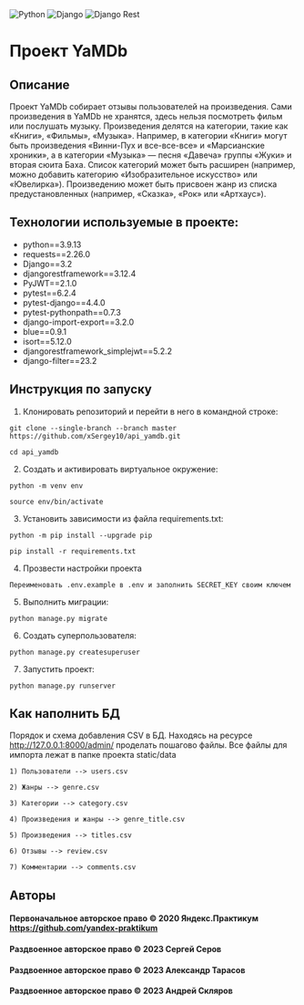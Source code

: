 <div id="header" align="left">
    <img src="https://img.shields.io/badge/Python-blue?logo=python&logoColor=yellow" alt="Python"/>
    <img src="https://img.shields.io/badge/Django-dark_green?logo=django&logoColor=white" alt="Django"/>
    <img src="https://img.shields.io/badge/Django-rest-red?logo=django&logoColor=white" alt="Django Rest"/>
</div>

# Проект YaMDb

## Описание
Проект YaMDb собирает отзывы пользователей на произведения. Сами произведения в YaMDb не хранятся, здесь нельзя посмотреть фильм или послушать музыку.
Произведения делятся на категории, такие как «Книги», «Фильмы», «Музыка». Например, в категории «Книги» могут быть произведения «Винни-Пух и все-все-все» и «Марсианские хроники», а в категории «Музыка» — песня «Давеча» группы «Жуки» и вторая сюита Баха. Список категорий может быть расширен (например, можно добавить категорию «Изобразительное искусство» или «Ювелирка»). 
Произведению может быть присвоен жанр из списка предустановленных (например, «Сказка», «Рок» или «Артхаус»). 

## Технологии используемые в проекте:
- python==3.9.13
- requests==2.26.0
- Django==3.2
- djangorestframework==3.12.4
- PyJWT==2.1.0
- pytest==6.2.4
- pytest-django==4.4.0
- pytest-pythonpath==0.7.3
- django-import-export==3.2.0
- blue==0.9.1
- isort==5.12.0
- djangorestframework_simplejwt==5.2.2
- django-filter==23.2


## Инструкция по запуску

1) Клонировать репозиторий и перейти в него в командной строке:

```
git clone --single-branch --branch master https://github.com/xSergey10/api_yamdb.git
```

```
cd api_yamdb
```

2) Cоздать и активировать виртуальное окружение:

```
python -m venv env
```

```
source env/bin/activate
```

3) Установить зависимости из файла requirements.txt:

```
python -m pip install --upgrade pip
```

```
pip install -r requirements.txt
```
4) Прозвести настройки проекта
```
Переименовать .env.example в .env и заполнить SECRET_KEY своим ключем
```
5) Выполнить миграции:

```
python manage.py migrate
```
6) Создать суперпользователя:

```
python manage.py createsuperuser
```
7) Запустить проект:

```
python manage.py runserver
```


## Как наполнить БД
Порядок и схема добавления CSV в БД.
Находясь на ресурсе http://127.0.0.1:8000/admin/ проделать пошагово файлы.
Все файлы для импорта лежат в папке проекта static/data
```
1) Пользователи --> users.csv
```
```
2) Жанры --> genre.csv
```
```
3) Категории --> category.csv
```
```
4) Произведения и жанры --> genre_title.csv
```
```
5) Произведения --> titles.csv
```
```
6) Отзывы --> review.csv
```
```
7) Комментарии --> comments.csv
```

## Авторы
#### Первоначальное авторское право © 2020 Яндекс.Практикум <https://github.com/yandex-praktikum>
#### Раздвоенное авторское право © 2023 Сергей Серов
#### Раздвоенное авторское право © 2023 Александр Тарасов
#### Раздвоенное авторское право © 2023 Андрей Скляров